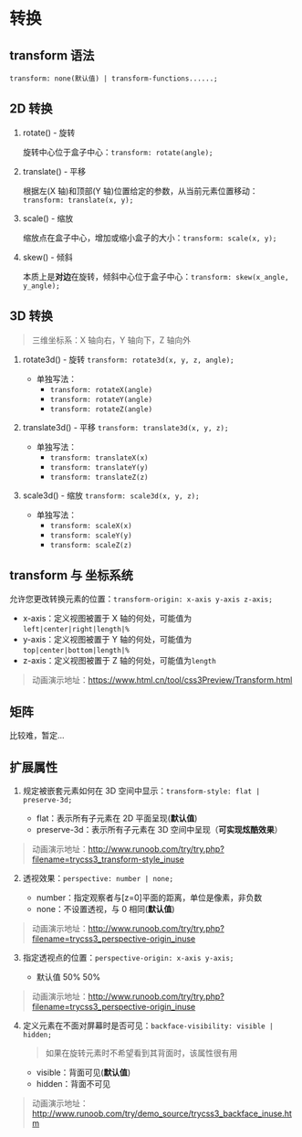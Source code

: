 # 转换

## transform 语法

`transform: none(默认值) | transform-functions......;`

## 2D 转换

1. rotate() - 旋转

   旋转中心位于盒子中心：`transform: rotate(angle);`

2. translate() - 平移

   根据左(X 轴)和顶部(Y 轴)位置给定的参数，从当前元素位置移动：`transform: translate(x, y);`

3. scale() - 缩放

   缩放点在盒子中心，增加或缩小盒子的大小：`transform: scale(x, y);`

4. skew() - 倾斜

   本质上是**对边**在旋转，倾斜中心位于盒子中心：`transform: skew(x_angle, y_angle);`

## 3D 转换

> 三维坐标系：X 轴向右，Y 轴向下，Z 轴向外

1. rotate3d() - 旋转
   `transform: rotate3d(x, y, z, angle);`

   - 单独写法：
     - `transform: rotateX(angle)`
     - `transform: rotateY(angle)`
     - `transform: rotateZ(angle)`

2. translate3d() - 平移
   `transform: translate3d(x, y, z);`

   - 单独写法：
     - `transform: translateX(x)`
     - `transform: translateY(y)`
     - `transform: translateZ(z)`

3. scale3d() - 缩放
   `transform: scale3d(x, y, z);`

   - 单独写法：
     - `transform: scaleX(x)`
     - `transform: scaleY(y)`
     - `transform: scaleZ(z)`

## transform 与 坐标系统

允许您更改转换元素的位置：`transform-origin: x-axis y-axis z-axis;`

- x-axis：定义视图被置于 X 轴的何处，可能值为`left|center|right|length|%`
- y-axis：定义视图被置于 Y 轴的何处，可能值为`top|center|bottom|length|%`
- z-axis：定义视图被置于 Z 轴的何处，可能值为`length`

> 动画演示地址：https://www.html.cn/tool/css3Preview/Transform.html

## 矩阵

比较难，暂定...

## 扩展属性

1. 规定被嵌套元素如何在 3D 空间中显示：`transform-style: flat | preserve-3d;`

   - flat：表示所有子元素在 2D 平面呈现(**默认值**)
   - preserve-3d：表示所有子元素在 3D 空间中呈现（**可实现炫酷效果**）

> 动画演示地址：http://www.runoob.com/try/try.php?filename=trycss3_transform-style_inuse

2. 透视效果：`perspective: number | none;`

   - number：指定观察者与[z=0]平面的距离，单位是像素，非负数
   - none：不设置透视，与 0 相同(**默认值**)

> 动画演示地址：http://www.runoob.com/try/try.php?filename=trycss3_perspective-origin_inuse

3. 指定透视点的位置：`perspective-origin: x-axis y-axis;`

   - 默认值 50% 50%

> 动画演示地址：http://www.runoob.com/try/try.php?filename=trycss3_perspective-origin_inuse

4. 定义元素在不面对屏幕时是否可见：`backface-visibility: visible | hidden;`

   > 如果在旋转元素时不希望看到其背面时，该属性很有用

   - visible：背面可见(**默认值**)
   - hidden：背面不可见

> 动画演示地址：http://www.runoob.com/try/demo_source/trycss3_backface_inuse.htm
